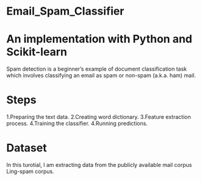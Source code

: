 # Email_Spam_Classifier

# An implementation with Python and Scikit-learn
Spam detection is a beginner’s example of document classification task which involves classifying an email as spam or non-spam (a.k.a. ham) mail.

# Steps
1.Preparing the text data.
2.Creating word dictionary.
3.Feature extraction process.
4.Training the classifier.
4.Running predictions.

# Dataset
In this turotial, I am extracting data from the publicly available mail corpus Ling-spam corpus.
